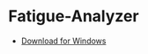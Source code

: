# Fatigue-Analyzer
* [Download for Windows](https://github.com/ChaminduWeerasinghe/Fatigue-Analyzer/raw/Windows/build/Windows.zip)

